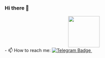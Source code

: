 ### Hi there 👋
<div id="header" align="center">
  <img src="https://media.giphy.com/media/M9gbBd9nbDrOTu1Mqx/giphy.gif" width="100"/>
</div>
- 📫 How to reach me:

<a href="https://t.me/Elena_Petrova_S">
    <img src="https://img.shields.io/badge/Telegram-blue?logo=telegram&logoColor=white&style=plastic" alt="Telegram Badge"/>
  </a>

<img src="https://komarev.com/ghpvc/?username=Elena-1405&style=plastic&color=grey" alt=""/>
<!--
**Elena-1405/Elena-1405** is a ✨ _special_ ✨ repository because its `README.md` (this file) appears on your GitHub profile.

<div align="center">
  <img src="https://media.giphy.com/media/dWesBcTLavkZuG35MI/giphy.gif" width="600" height="300"/>
</div> About me:

- 🔭 I’m currently working on ...
- 🌱 I’m currently learning ...
- 👯 I’m looking to collaborate on ...
- 🤔 I’m looking for help with ...
- 💬 Ask me about ...
- 📫 How to reach me: ...
- 😄 Pronouns: ...
- ⚡ Fun fact: ...
-->
